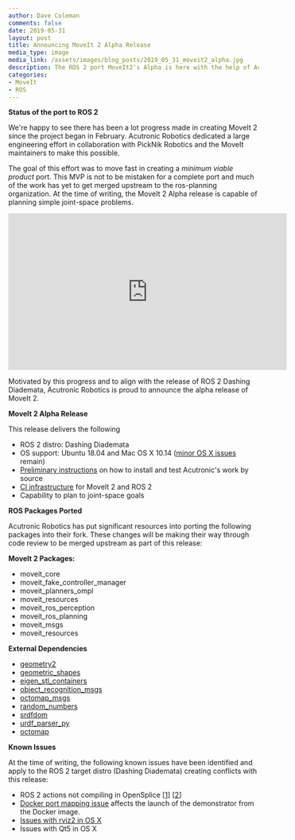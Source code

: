 ```yaml
---
author: Dave Coleman
comments: false
date: 2019-05-31
layout: post
title: Announcing MoveIt 2 Alpha Release
media_type: image
media_link: /assets/images/blog_posts/2019_05_31_moveit2_alpha.jpg
description: The ROS 2 port MoveIt2's Alpha is here with the help of Acutronic Robotics in collaboration with PickNik
categories:
- MoveIt
- ROS
---
```


**Status of the port to ROS 2**

We're happy to see there has been a lot progress made in creating MoveIt 2 since the project began in February. Acutronic Robotics dedicated a large engineering effort in collaboration with PickNik Robotics and the MoveIt maintainers to make this possible.

The goal of this effort was to move fast in creating a <i>minimum viable product</i> port. This MVP is not to be mistaken for a complete port and much of the work has yet to get merged upstream to the ros-planning organization. At the time of writing, the MoveIt 2 Alpha release is capable of planning simple joint-space problems.

<iframe width="560" height="315" src="https://www.youtube.com/embed/XKz6BIlM-E8" frameborder="0" allow="accelerometer; autoplay; encrypted-media; gyroscope; picture-in-picture" allowfullscreen></iframe>

Motivated by this progress and to align with the release of ROS 2 Dashing Diademata, Acutronic Robotics is proud to announce the alpha release of MoveIt 2.

**MoveIt 2 Alpha Release**

This release delivers the following
* ROS 2 distro: Dashing Diademata
* OS support: Ubuntu 18.04 and Mac OS X 10.14 (<a href="https://github.com/AcutronicRobotics/moveit2/issues/80" target="_blank">minor OS X issues</a> remain)
* <a href="https://github.com/acutronicrobotics/moveit2#install-and-test-moveit-2" target="_blank">Preliminary instructions</a> on how to install and test Acutronic's work by source
* <a href="https://github.com/acutronicrobotics/moveit_ci" target="_blank">CI infrastructure</a> for MoveIt 2 and ROS 2
* Capability to plan to joint-space goals

**ROS Packages Ported**

Acutronic Robotics has put significant resources into porting the following packages into their fork.  These changes will be making their way through code review to be merged upstream as part of this release:

**MoveIt 2 Packages:**

* moveit_core
* moveit_fake_controller_manager
* moveit_planners_ompl
* moveit_resources
* moveit_ros_perception
* moveit_ros_planning
* moveit_msgs
* moveit_resources

**External Dependencies**

* <a href="https://github.com/AcutronicRobotics/geometry2/tree/master" target="_blank">geometry2</a>
* <a href="https://github.com/AcutronicRobotics/geometric_shapes/tree/ros2" target="_blank">geometric_shapes</a>
* <a href="https://github.com/AcutronicRobotics/eigen_stl_containers/tree/ros2" target="_blank">eigen_stl_containers</a>
* <a href="https://github.com/AcutronicRobotics/object_recognition_msgs/tree/master" target="_blank">object_recognition_msgs</a>
* <a href="https://github.com/AcutronicRobotics/octomap_msgs/tree/ros2" target="_blank">octomap_msgs</a>
* <a href="https://github.com/AcutronicRobotics/random_numbers/tree/ros2" target="_blank">random_numbers</a>
* <a href="https://github.com/AcutronicRobotics/srdfdom/tree/ros2" target="_blank">srdfdom</a>
* <a href="https://github.com/AcutronicRobotics/urdf_parser_py/tree/ros2" target="_blank">urdf_parser_py</a>
* <a href="https://github.com/AcutronicRobotics/octomap/tree/ros2" target="_blank">octomap</a>

**Known Issues**

At the time of writing, the following known issues have been identified and apply to the ROS 2 target distro (Dashing Diademata) creating conflicts with this release:

* ROS 2 actions not compiling in OpenSplice [<a href="https://github.com/ros2/rosidl_typesupport_opensplice/issues/30" target="_blank">1</a>] [<a href="https://github.com/ADLINK-IST/opensplice/issues/92" target="_blank">2</a>]
* <a href="https://github.com/docker/for-mac/issues/3350" target="_blank">Docker port mapping issue</a> affects the launch of the demonstrator from the Docker image.
* <a href="https://github.com/ros2/rviz/issues/385" target="_blank">Issues with rviz2 in OS X</a>
* Issues with Qt5 in OS X
